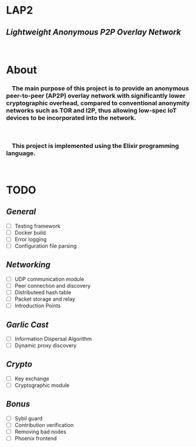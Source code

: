 # **LAP2** 
## *Lightweight Anonymous P2P Overlay Network*
<br>

# **About**
### &nbsp;&nbsp;&nbsp;&nbsp;The main purpose of this project is to provide an anonymous peer-to-peer (AP2P) overlay network with significantly lower cryptographic overhead, compared to conventional anonymity networks such as TOR and I2P, thus allowing low-spec IoT devices to be incorporated into the network.
<br>

### &nbsp;&nbsp;&nbsp;&nbsp;This project is implemented using the Elixir programming language.
<br>

# **TODO**

## *General*
- [ ] Testing framework
- [ ] Docker build
- [ ] Error logging
- [ ] Configuration file parsing
## *Networking*
- [ ] UDP communication module
- [ ] Peer connection and discovery
- [ ] Distributeed hash table
- [ ] Packet storage and relay
- [ ] Introduction Points
## *Garlic Cast*
- [ ] Information Dispersal Algorithm
- [ ] Dynamic proxy discovery

## *Crypto*
- [ ] Key exchange
- [ ] Cryptographic module

## *Bonus*
- [ ] Sybil guard
- [ ] Contribution verification
- [ ] Removing bad nodes
- [ ] Phoenix frontend
